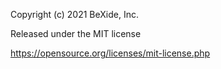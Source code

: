 Copyright (c) 2021 BeXide, Inc.

Released under the MIT license

https://opensource.org/licenses/mit-license.php

